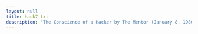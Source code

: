 ```yaml
---
layout: null
title: hack7.txt
description: "The Conscience of a Hacker by The Mentor (January 8, 1986)"
---
```

